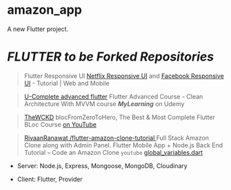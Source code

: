 # amazon_app

A new Flutter project.
# _FLUTTER to be Forked Repositories_

> Flutter Responsive UI [Netflix Responsive UI](https://github.com/MarcusNg/flutter_netflix_responsive_ui) and [Facebook Responsive UI](https://github.com/MarcusNg/flutter_facebook_responsive_ui) - Tutorial | Web and Mobile

> [U-Complete advanced flutter](https://github.com/minafarideleia/complete_advanced_flutter) Flutter Advanced Course - Clean Architecture With MVVM course **_MyLearning_** on Udemy

> [TheWCKD](https://github.com/TheWCKD/blocFromZeroToHero) blocFromZeroToHero, The Best & Most Complete Flutter BLoc Course [on YouTube](https://www.youtube.com/watch?v=THCkkQ-V1-8)

> [ RivaanRanawat /flutter-amazon-clone-tutorial ](https://github.com/RivaanRanawat/flutter-amazon-clone-tutorial) Full Stack Amazon Clone along with Admin Panel. Flutter Mobile App + Node.js Back End Tutorial – Code an Amazon Clone `youtube` [global_variables.dart](https://github.com/RivaanRanawat/flutter-amazon-clone-tutorial/blob/master/lib/constants/global_variables.dart)

- Server: Node.js, Express, Mongoose, MongoDB, Cloudinary

- Client: Flutter, Provider